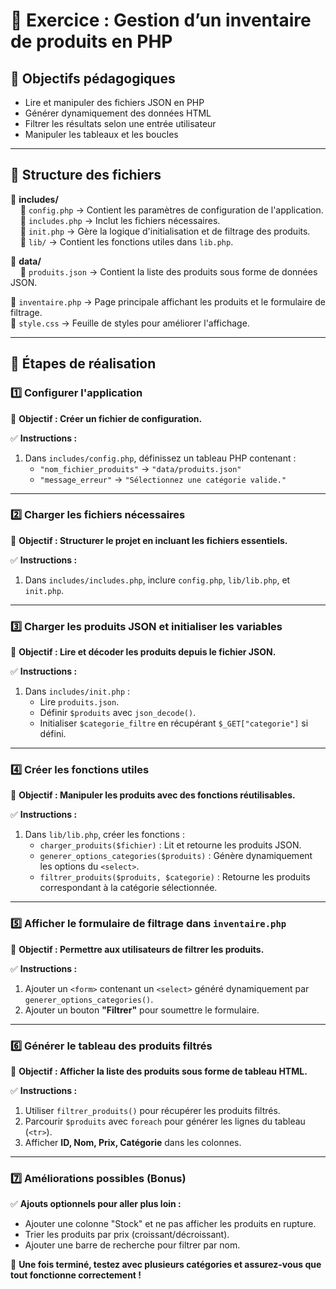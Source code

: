 # 📌 Exercice : Gestion d’un inventaire de produits en PHP

## 🎯 Objectifs pédagogiques
- Lire et manipuler des fichiers JSON en PHP
- Générer dynamiquement des données HTML
- Filtrer les résultats selon une entrée utilisateur
- Manipuler les tableaux et les boucles

---

## 📝 Structure des fichiers

📁 **includes/**  
&nbsp;&nbsp;&nbsp;&nbsp;📄 `config.php` → Contient les paramètres de configuration de l'application.  
&nbsp;&nbsp;&nbsp;&nbsp;📄 `includes.php` → Inclut les fichiers nécessaires.  
&nbsp;&nbsp;&nbsp;&nbsp;📄 `init.php` → Gère la logique d'initialisation et de filtrage des produits.  
&nbsp;&nbsp;&nbsp;&nbsp;📁 `lib/` → Contient les fonctions utiles dans `lib.php`.  

📁 **data/**  
&nbsp;&nbsp;&nbsp;&nbsp;📄 `produits.json` → Contient la liste des produits sous forme de données JSON.  

📄 `inventaire.php` → Page principale affichant les produits et le formulaire de filtrage.  
📄 `style.css` → Feuille de styles pour améliorer l'affichage.  

---

## 📝 Étapes de réalisation

### **1️⃣ Configurer l'application**
📌 **Objectif : Créer un fichier de configuration.**

✅ **Instructions :**
1. Dans `includes/config.php`, définissez un tableau PHP contenant :
   - `"nom_fichier_produits"` → `"data/produits.json"`
   - `"message_erreur"` → `"Sélectionnez une catégorie valide."`

---

### **2️⃣ Charger les fichiers nécessaires**
📌 **Objectif : Structurer le projet en incluant les fichiers essentiels.**

✅ **Instructions :**
1. Dans `includes/includes.php`, inclure `config.php`, `lib/lib.php`, et `init.php`.

---

### **3️⃣ Charger les produits JSON et initialiser les variables**
📌 **Objectif : Lire et décoder les produits depuis le fichier JSON.**

✅ **Instructions :**
1. Dans `includes/init.php` :
   - Lire `produits.json`.
   - Définir `$produits` avec `json_decode()`.
   - Initialiser `$categorie_filtre` en récupérant `$_GET["categorie"]` si défini.

---

### **4️⃣ Créer les fonctions utiles**
📌 **Objectif : Manipuler les produits avec des fonctions réutilisables.**

✅ **Instructions :**
1. Dans `lib/lib.php`, créer les fonctions :
   - `charger_produits($fichier)` : Lit et retourne les produits JSON.
   - `generer_options_categories($produits)` : Génère dynamiquement les options du `<select>`.
   - `filtrer_produits($produits, $categorie)` : Retourne les produits correspondant à la catégorie sélectionnée.

---

### **5️⃣ Afficher le formulaire de filtrage dans `inventaire.php`**
📌 **Objectif : Permettre aux utilisateurs de filtrer les produits.**

✅ **Instructions :**
1. Ajouter un `<form>` contenant un `<select>` généré dynamiquement par `generer_options_categories()`.
2. Ajouter un bouton **"Filtrer"** pour soumettre le formulaire.

---

### **6️⃣ Générer le tableau des produits filtrés**
📌 **Objectif : Afficher la liste des produits sous forme de tableau HTML.**

✅ **Instructions :**
1. Utiliser `filtrer_produits()` pour récupérer les produits filtrés.
2. Parcourir `$produits` avec `foreach` pour générer les lignes du tableau (`<tr>`).
3. Afficher **ID, Nom, Prix, Catégorie** dans les colonnes.

---

### **7️⃣ Améliorations possibles (Bonus)**
✅ **Ajouts optionnels pour aller plus loin :**
- Ajouter une colonne "Stock" et ne pas afficher les produits en rupture.
- Trier les produits par prix (croissant/décroissant).
- Ajouter une barre de recherche pour filtrer par nom.

🚀 **Une fois terminé, testez avec plusieurs catégories et assurez-vous que tout fonctionne correctement !**

